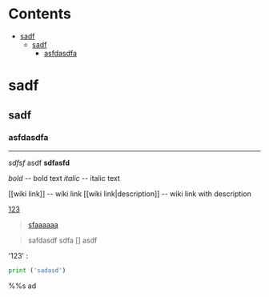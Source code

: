 # Contents

- [sadf](#sadf)
    - [sadf](#sadf#sadf)
        - [asfdasdfa](#sadf#sadf#asfdasdfa)



# sadf
## sadf
### asfdasdfa

----

*sdfsf* asdf
**sdfasfd**


*bold* -- bold text
_italic_ -- italic text

[[wiki link]] -- wiki link
[[wiki link|description]] -- wiki link with description

[123](123.md)

> [sfaaaaaa](sfaaaaaa.md)

> safdasdf
>sdfa
[] asdf



'123'
:

```python
print ('sadasd')

```

%%s ad
